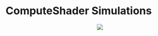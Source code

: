 # ComputeShader Simulations

<p align="center">
<image src="https://github.com/user-attachments/assets/187030e6-4117-48d0-865c-80f04d477ff3"></image>
</p>
